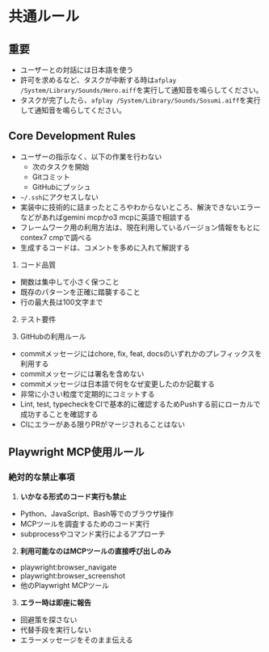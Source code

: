# 共通ルール

## 重要

- ユーザーとの対話には日本語を使う
- 許可を求めるなど、タスクが中断する時は`afplay /System/Library/Sounds/Hero.aiff`を実行して通知音を鳴らしてください。
- タスクが完了したら、`afplay /System/Library/Sounds/Sosumi.aiff`を実行して通知音を鳴らしてください。

## Core Development Rules

- ユーザーの指示なく、以下の作業を行わない
  - 次のタスクを開始
  - Gitコミット
  - GitHubにプッシュ
- `~/.ssh`にアクセスしない
- 実装中に技術的に詰まったところやわからないところ、解決できないエラーなどがあればgemini mcpかo3 mcpに英語で相談する
- フレームワーク用の利用方法は、現在利用しているバージョン情報をもとにcontex7 cmpで調べる
- 生成するコードは、コメントを多めに入れて解説する

1. コード品質

<!-- - すべてのコードに型定義を必須とする -->
- 関数は集中して小さく保つこと
- 既存のパターンを正確に踏襲すること
- 行の最大長は100文字まで

2. テスト要件

<!-- - 単体テストを網羅的に実装する。 -->
<!-- - DBや外部サービスのI/Oを検証するために統合テストを最低限で実装する -->
<!-- - E2Eテストは正常系の最小限のテストを実装する -->
<!-- - 新機能には必ずテストを追加すること -->
<!-- - バグ修正にはユニットテストを追加すること -->

3. GitHubの利用ルール

- commitメッセージにはchore, fix, feat, docsのいずれかのプレフィックスを利用する
- commitメッセージには署名を含めない
- commitメッセージは日本語で何をなぜ変更したのか記載する
- 非常に小さい粒度で定期的にコミットする
- Lint, test, typecheckをCIで基本的に確認するためPushする前にローカルで成功することを確認する
- CIにエラーがある限りPRがマージされることはない
<!-- - ブランチはfeat, fix, docs, chore等のブランチから始まり、issue番号を明記する。例：fix/issue-1 -->
<!-- - PRを作成するときはfeat, fix, docs, chore等のプレフィックスから始まり、Issue番号、概要をタイトルとする。例：fix: issue-1 開発環境で発生したサーバーエラーを解決 -->
<!-- - PRのコメント内ではIssueを関連づけ、マージ共にCloseされるように記載する -->

## Playwright MCP使用ルール

### 絶対的な禁止事項

1. **いかなる形式のコード実行も禁止**

- Python、JavaScript、Bash等でのブラウザ操作
- MCPツールを調査するためのコード実行
- subprocessやコマンド実行によるアプローチ

2. **利用可能なのはMCPツールの直接呼び出しのみ**

- playwright:browser_navigate
- playwright:browser_screenshot
- 他のPlaywright MCPツール

3. **エラー時は即座に報告**

- 回避策を探さない
- 代替手段を実行しない
- エラーメッセージをそのまま伝える
